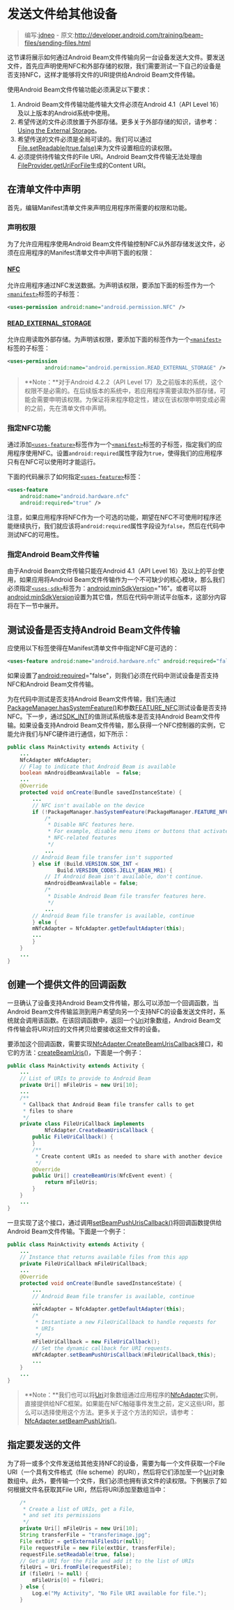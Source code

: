 # 发送文件给其他设备

> 编写:[jdneo](https://github.com/jdneo) - 原文:<http://developer.android.com/training/beam-files/sending-files.html>

这节课将展示如何通过Android Beam文件传输向另一台设备发送大文件。要发送文件，首先应声明使用NFC和外部存储的权限，我们需要测试一下自己的设备是否支持NFC，这样才能够将文件的URI提供给Android Beam文件传输。

使用Android Beam文件传输功能必须满足以下要求：

1. Android Beam文件传输功能传输大文件必须在Android 4.1（API Level 16）及以上版本的Android系统中使用。
2. 希望传送的文件必须放置于外部存储。更多关于外部存储的知识，请参考：[Using the External Storage](http://developer.android.com/guide/topics/data/data-storage.html#filesExternal)。
3. 希望传送的文件必须是全局可读的。我们可以通过<a href="http://developer.android.com/reference/java/io/File.html#setReadable(boolean)">File.setReadable(true,false)</a>来为文件设置相应的读权限。
4. 必须提供待传输文件的File URI。Android Beam文件传输无法处理由<a href="http://developer.android.com/reference/android/support/v4/content/FileProvider.html#getUriForFile(android.content.Context, java.lang.String, java.io.File)">FileProvider.getUriForFile</a>生成的Content URI。

## 在清单文件中声明

首先，编辑Manifest清单文件来声明应用程序所需要的权限和功能。

### 声明权限

为了允许应用程序使用Android Beam文件传输控制NFC从外部存储发送文件，必须在应用程序的Manifest清单文件中声明下面的权限：

#### [NFC](http://developer.android.com/reference/android/Manifest.permission.html#NFC)
允许应用程序通过NFC发送数据。为声明该权限，要添加下面的标签作为一个[`<manifest>`](http://developer.android.com/guide/topics/manifest/manifest-element.html)标签的子标签：

```xml
<uses-permission android:name="android.permission.NFC" />
```

#### [READ_EXTERNAL_STORAGE](http://developer.android.com/reference/android/Manifest.permission.html#READ_EXTERNAL_STORAGE)
允许应用读取外部存储。为声明该权限，要添加下面的标签作为一个[`<manifest>`](http://developer.android.com/guide/topics/manifest/manifest-element.html)标签的子标签：

```xml
<uses-permission
            android:name="android.permission.READ_EXTERNAL_STORAGE" />
```

> **Note：**对于Android 4.2.2（API Level 17）及之前版本的系统，这个权限不是必需的。在后续版本的系统中，若应用程序需要读取外部存储，可能会需要申明该权限。为保证将来程序稳定性，建议在该权限申明变成必需的之前，先在清单文件中声明。

### 指定NFC功能

通过添加[`<uses-feature>`](http://developer.android.com/guide/topics/manifest/uses-feature-element.html)标签作为一个[`<manifest>`](http://developer.android.com/guide/topics/manifest/manifest-element.html)标签的子标签，指定我们的应用程序使用NFC。设置`android:required`属性字段为`true`，使得我们的应用程序只有在NFC可以使用时才能运行。

下面的代码展示了如何指定[`<uses-feature>`](http://developer.android.com/guide/topics/manifest/uses-feature-element.html)标签：

```xml
<uses-feature
    android:name="android.hardware.nfc"
    android:required="true" />
```

注意，如果应用程序将NFC作为一个可选的功能，期望在NFC不可使用时程序还能继续执行，我们就应该将`android:required`属性字段设为`false`，然后在代码中测试NFC的可用性。

### 指定Android Beam文件传输

由于Android Beam文件传输只能在Android 4.1（API Level 16）及以上的平台使用，如果应用将Android Beam文件传输作为一个不可缺少的核心模块，那么我们必须指定[`<uses-sdk>`](http://developer.android.com/guide/topics/manifest/uses-sdk-element.html)标签为：[android:minSdkVersion](http://developer.android.com/guide/topics/manifest/uses-sdk-element.html#min)="16"。或者可以将[android:minSdkVersion](http://developer.android.com/guide/topics/manifest/uses-sdk-element.html#min)设置为其它值，然后在代码中测试平台版本，这部分内容将在下一节中展开。

## 测试设备是否支持Android Beam文件传输

应使用以下标签使得在Manifest清单文件中指定NFC是可选的：

```xml
<uses-feature android:name="android.hardware.nfc" android:required="false" />
```

如果设置了[android:required](http://developer.android.com/guide/topics/manifest/uses-feature-element.html#required)="false"，则我们必须在代码中测试设备是否支持NFC和Android Beam文件传输。

为在代码中测试是否支持Android Beam文件传输，我们先通过<a href="http://developer.android.com/reference/android/content/pm/PackageManager.html#hasSystemFeature(java.lang.String)">PackageManager.hasSystemFeature()</a>和参数[FEATURE_NFC](http://developer.android.com/reference/android/content/pm/PackageManager.html#FEATURE_NFC)测试设备是否支持NFC。下一步，通过[SDK_INT](http://developer.android.com/reference/android/os/Build.VERSION.html#SDK_INT)的值测试系统版本是否支持Android Beam文件传输。如果设备支持Android Beam文件传输，那么获得一个NFC控制器的实例，它能允许我们与NFC硬件进行通信，如下所示：

```java
public class MainActivity extends Activity {
    ...
    NfcAdapter mNfcAdapter;
    // Flag to indicate that Android Beam is available
    boolean mAndroidBeamAvailable  = false;
    ...
    @Override
    protected void onCreate(Bundle savedInstanceState) {
        ...
        // NFC isn't available on the device
        if (!PackageManager.hasSystemFeature(PackageManager.FEATURE_NFC)) {
            /*
             * Disable NFC features here.
             * For example, disable menu items or buttons that activate
             * NFC-related features
             */
            ...
        // Android Beam file transfer isn't supported
        } else if (Build.VERSION.SDK_INT <
                Build.VERSION_CODES.JELLY_BEAN_MR1) {
            // If Android Beam isn't available, don't continue.
            mAndroidBeamAvailable = false;
            /*
             * Disable Android Beam file transfer features here.
             */
            ...
        // Android Beam file transfer is available, continue
        } else {
        mNfcAdapter = NfcAdapter.getDefaultAdapter(this);
        ...
        }
    }
    ...
}
```

## 创建一个提供文件的回调函数

一旦确认了设备支持Android Beam文件传输，那么可以添加一个回调函数，当Android Beam文件传输监测到用户希望向另一个支持NFC的设备发送文件时，系统就会调用该函数。在该回调函数中，返回一个[Uri](http://developer.android.com/reference/android/net/Uri.html)对象数组，Android Beam文件传输会将URI对应的文件拷贝给要接收这些文件的设备。

要添加这个回调函数，需要实现[NfcAdapter.CreateBeamUrisCallback](http://developer.android.com/reference/android/nfc/NfcAdapter.CreateBeamUrisCallback.html)接口，和它的方法：<a href="http://developer.android.com/reference/android/nfc/NfcAdapter.CreateBeamUrisCallback.html#createBeamUris(android.nfc.NfcEvent)">createBeamUris()</a>，下面是一个例子：

```java
public class MainActivity extends Activity {
    ...
    // List of URIs to provide to Android Beam
    private Uri[] mFileUris = new Uri[10];
    ...
    /**
     * Callback that Android Beam file transfer calls to get
     * files to share
     */
    private class FileUriCallback implements
            NfcAdapter.CreateBeamUrisCallback {
        public FileUriCallback() {
        }
        /**
         * Create content URIs as needed to share with another device
         */
        @Override
        public Uri[] createBeamUris(NfcEvent event) {
            return mFileUris;
        }
    }
    ...
}
```

一旦实现了这个接口，通过调用<a href="http://developer.android.com/reference/android/nfc/NfcAdapter.html#setBeamPushUrisCallback(android.nfc.NfcAdapter.CreateBeamUrisCallback, android.app.Activity)">setBeamPushUrisCallback()</a>将回调函数提供给Android Beam文件传输。下面是一个例子：

```java
public class MainActivity extends Activity {
    ...
    // Instance that returns available files from this app
    private FileUriCallback mFileUriCallback;
    ...
    @Override
    protected void onCreate(Bundle savedInstanceState) {
        ...
        // Android Beam file transfer is available, continue
        ...
        mNfcAdapter = NfcAdapter.getDefaultAdapter(this);
        /*
         * Instantiate a new FileUriCallback to handle requests for
         * URIs
         */
        mFileUriCallback = new FileUriCallback();
        // Set the dynamic callback for URI requests.
        mNfcAdapter.setBeamPushUrisCallback(mFileUriCallback,this);
        ...
    }
    ...
}
```

> **Note：**我们也可以将[Uri](http://developer.android.com/reference/android/net/Uri.html)对象数组通过应用程序的[NfcAdapter](http://developer.android.com/reference/android/nfc/NfcAdapter.html)实例，直接提供给NFC框架。如果能在NFC触碰事件发生之前，定义这些URI，那么可以选择使用这个方法。更多关于这个方法的知识，请参考：<a href="http://developer.android.com/reference/android/nfc/NfcAdapter.html#setBeamPushUris(android.net.Uri[], android.app.Activity)">NfcAdapter.setBeamPushUris()</a>。

## 指定要发送的文件
为了将一或多个文件发送给其他支持NFC的设备，需要为每一个文件获取一个File URI（一个具有文件格式（file scheme）的URI），然后将它们添加至一个[Uri](http://developer.android.com/reference/android/net/Uri.html)对象数组中。此外，要传输一个文件，我们必须也拥有该文件的读权限。下例展示了如何根据文件名获取其File URI，然后将URI添加至数组当中：

```java
    /*
     * Create a list of URIs, get a File,
     * and set its permissions
     */
    private Uri[] mFileUris = new Uri[10];
    String transferFile = "transferimage.jpg";
    File extDir = getExternalFilesDir(null);
    File requestFile = new File(extDir, transferFile);
    requestFile.setReadable(true, false);
    // Get a URI for the File and add it to the list of URIs
    fileUri = Uri.fromFile(requestFile);
    if (fileUri != null) {
        mFileUris[0] = fileUri;
    } else {
        Log.e("My Activity", "No File URI available for file.");
    }
```
